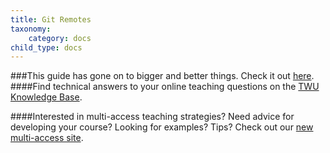 ```yaml
---
title: Git Remotes
taxonomy:
    category: docs
child_type: docs
---
```

###This guide has gone on to bigger and better things. Check it out [here](https://trinitywestern.teamdynamix.com/TDClient/1904/Portal/KB/ArticleDet?ID=146722).
####Find technical answers to your online teaching questions on the [TWU Knowledge Base](https://trinitywestern.teamdynamix.com/TDClient/1904/Portal/KB/?CategoryID=4747).

####Interested in multi-access teaching strategies? Need advice for developing your course? Looking for examples? Tips? Check out our [new multi-access site](https://multi-access.twu.ca).
<!--
A remote in Git is a common repository that all team members use to exchange their changes. In contrast to a local repository, a remote typically does not provide a file tree of the project's current state. Instead, it only consists of the .git versioning data.

#### Watch *GitHub for Poets 1.10*

[plugin:youtube](https://youtu.be/lR_hYwCAaH4)
-->

